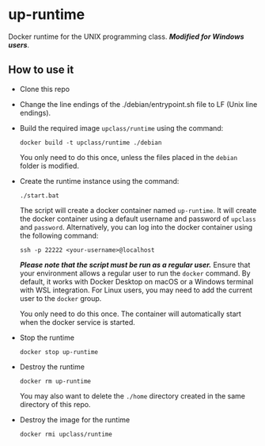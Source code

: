 # up-runtime

Docker runtime for the UNIX programming class. ***Modified for Windows users***.

## How to use it

- Clone this repo

- Change the line endings of the ./debian/entrypoint.sh file to LF (Unix line endings).

- Build the required image `upclass/runtime` using the command:
  ```
  docker build -t upclass/runtime ./debian
  ```
  You only need to do this once, unless the files placed in the `debian` folder is modified.

- Create the runtime instance using the command:
  ```
  ./start.bat
  ```
  The script will create a docker container named `up-runtime`. It will create the docker container using a default username and password of `upclass` and `password`. Alternatively, you can log into the docker container using the following command:

  ```
  ssh -p 22222 <your-username>@localhost
  ```

  ***Please note that the script must be run as a regular user.*** Ensure that your environment allows a regular user to run the `docker` command. By default, it works with Docker Desktop on macOS or a Windows terminal with WSL integration. For Linux users, you may need to add the current user to the `docker` group.

  You only need to do this once. The container will automatically start when the docker service is started.

- Stop the runtime
  ```
  docker stop up-runtime
  ```

- Destroy the runtime
  ```
  docker rm up-runtime
  ```
  You may also want to delete the `./home` directory created in the same directory of this repo.

- Destroy the image for the runtime
  ```
  docker rmi upclass/runtime
  ```

